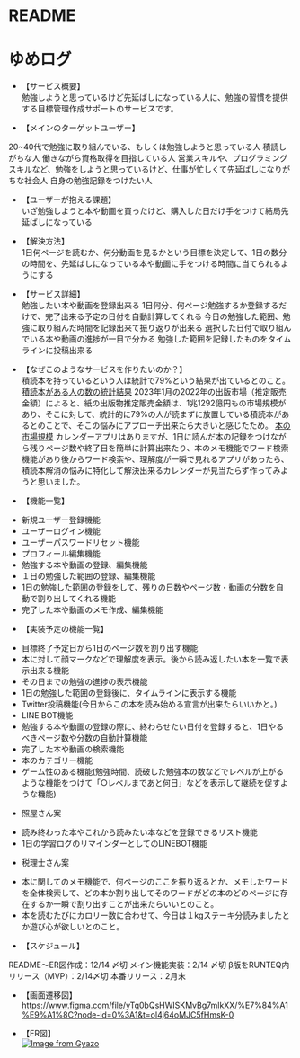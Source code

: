 # README

# ゆめログ

* 【サービス概要】<br>
勉強しようと思っているけど先延ばしになっている人に、勉強の習慣を提供する目標管理作成サポートのサービスです。

* 【メインのターゲットユーザー】<br>

20~40代で勉強に取り組んでいる、もしくは勉強しようと思っている人
積読しがちな人
働きながら資格取得を目指している人
営業スキルや、プログラミングスキルなど、勉強をしようと思っているけど、仕事が忙しくて先延ばしになりがちな社会人
自身の勉強記録をつけたい人

* 【ユーザーが抱える課題】<br>
いざ勉強しようと本や動画を買ったけど、購入した日だけ手をつけて結局先延ばしになっている

* 【解決方法】<br>
1日何ページを読むか、何分動画を見るかという目標を決定して、1日の数分の時間を、先延ばしになっている本や動画に手をつける時間に当てられるようにする

* 【サービス詳細】<br>
勉強したい本や動画を登録出来る
1日何分、何ページ勉強するか登録するだけで、完了出来る予定の日付を自動計算してくれる
今日の勉強した範囲、勉強に取り組んだ時間を記録出来て振り返りが出来る
選択した日付で取り組んでいる本や動画の進捗が一目で分かる
勉強した範囲を記録したものをタイムラインに投稿出来る

* 【なぜこのようなサービスを作りたいのか？】<br>
積読本を持っているという人は統計で79%という結果が出ているとのこと。
[積読本がある人の数の統計結果](https://hon.jp/news/1.0/0/25587)
2023年1月の2022年の出版市場（推定販売金額）によると、紙の出版物推定販売金額は、1兆1292億円もの市場規模があり、そこに対して、統計的に79%の人が読まずに放置している積読本があるとのことで、そこの悩みにアプローチ出来たら大きいと感じたため。
[本の市場規模](https://hon.jp/news/1.0/0/38832#:~:text=%E5%85%AC%E7%9B%8A%E7%A4%BE%E5%9B%A3%E6%B3%95%E4%BA%BA%E5%85%A8%E5%9B%BD%E5%87%BA%E7%89%88,%EF%BC%85%E5%A2%97%E3%81%A8%E3%81%AA%E3%81%A3%E3%81%9F%E3%80%82)
カレンダーアプリはありますが、1日に読んだ本の記録をつけながら残りページ数や終了日を簡単に計算出来たり、本のメモ機能でワード検索機能があり後からワード検索や、理解度が一瞬で見れるアプリがあったら、積読本解消の悩みに特化して解決出来るカレンダーが見当たらず作ってみようと思いました。


* 【機能一覧】<br>
- 新規ユーザー登録機能
- ユーザーログイン機能
- ユーザーパスワードリセット機能
- プロフィール編集機能
- 勉強する本や動画の登録、編集機能
- １日の勉強した範囲の登録、編集機能
- 1日の勉強した範囲の登録をして、残りの日数やページ数・動画の分数を自動で割り出してくれる機能
- 完了した本や動画のメモ作成、編集機能

* 【実装予定の機能一覧】<br>
- 目標終了予定日から1日のページ数を割り出す機能
- 本に対して顔マークなどで理解度を表示。後から読み返したい本を一覧で表示出来る機能
- その日までの勉強の進捗の表示機能
- 1日の勉強した範囲の登録後に、タイムラインに表示する機能
- Twitter投稿機能(今日からこの本を読み始める宣言が出来たらいいかと。)
- LINE BOT機能
- 勉強する本や動画の登録の際に、終わらせたい日付を登録すると、1日やるべきページ数や分数の自動計算機能
- 完了した本や動画の検索機能
- 本のカテゴリー機能
- ゲーム性のある機能(勉強時間、読破した勉強本の数などでレベルが上がるような機能をつけて「○レベルまであと何日」などを表示して継続を促すような機能)

* 照屋さん案
- 読み終わった本やこれから読みたい本などを登録できるリスト機能
- 1日の学習ログのリマインダーとしてのLINEBOT機能
* 税理士さん案
- 本に関してのメモ機能で、何ページのここを振り返るとか、メモしたワードを全体検索して、どの本か割り出してそのワードがどの本のどのページに存在するか一瞬で割り出すことが出来たらいいとのこと。
- 本を読むたびにカロリー数に合わせて、今日は１kgステーキ分読みましたとか遊び心が欲しいとのこと。


* 【スケジュール】<br>

README〜ER図作成：12/14 〆切
メイン機能実装：2/14 〆切
β版をRUNTEQ内リリース（MVP）：2/14〆切
本番リリース：2月末

* 【画面遷移図】<br>
https://www.figma.com/file/yTq0bQsHWISKMvBg7mlkXX/%E7%84%A1%E9%A1%8C?node-id=0%3A1&t=ol4j64oMJC5fHmsK-0

* 【ER図】<br>
[![Image from Gyazo](https://i.gyazo.com/965b41b4c0d78a3d2677e54e0563d41f.png)](https://gyazo.com/965b41b4c0d78a3d2677e54e0563d41f)
